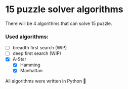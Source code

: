 # 15 puzzle solver algorithms
There will be 4 algorithms that can solve 15 puzzle.

### Used algorithms:
- [ ] breadth first search (WIP)
- [ ] deep first search (WIP)
- [x] A-Star 
    - [x] Hamming
    - [x] Manhattan

All algorithms were written in Python :snake:

